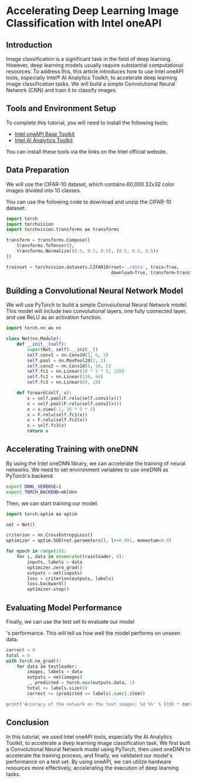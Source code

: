 # Accelerating Deep Learning Image Classification with Intel oneAPI

## Introduction

Image classification is a significant task in the field of deep learning. However, deep learning models usually require substantial computational resources. To address this, this article introduces how to use Intel oneAPI tools, especially Intel® AI Analytics Toolkit, to accelerate deep learning image classification tasks. We will build a simple Convolutional Neural Network (CNN) and train it to classify images.

## Tools and Environment Setup

To complete this tutorial, you will need to install the following tools:

- [Intel oneAPI Base Toolkit](https://www.intel.cn/content/www/cn/zh/developer/tools/oneapi/toolkits.html)
- [Intel AI Analytics Toolkit](https://software.intel.com/content/www/us/en/develop/tools/oneapi/components/distribution-for-python.html)

You can install these tools via the links on the Intel official website.

## Data Preparation

We will use the CIFAR-10 dataset, which contains 60,000 32x32 color images divided into 10 classes.

You can use the following code to download and unzip the CIFAR-10 dataset:

```python
import torch
import torchvision
import torchvision.transforms as transforms

transform = transforms.Compose([
    transforms.ToTensor(),
    transforms.Normalize((0.5, 0.5, 0.5), (0.5, 0.5, 0.5))
])

trainset = torchvision.datasets.CIFAR10(root='./data', train=True,
                                        download=True, transform=transform)
```

## Building a Convolutional Neural Network Model

We will use PyTorch to build a simple Convolutional Neural Network model. This model will include two convolutional layers, one fully connected layer, and use ReLU as an activation function.

```python
import torch.nn as nn

class Net(nn.Module):
    def __init__(self):
        super(Net, self).__init__()
        self.conv1 = nn.Conv2d(3, 6, 5)
        self.pool = nn.MaxPool2d(2, 2)
        self.conv2 = nn.Conv2d(6, 16, 5)
        self.fc1 = nn.Linear(16 * 5 * 5, 120)
        self.fc2 = nn.Linear(120, 84)
        self.fc3 = nn.Linear(84, 10)

    def forward(self, x):
        x = self.pool(F.relu(self.conv1(x)))
        x = self.pool(F.relu(self.conv2(x)))
        x = x.view(-1, 16 * 5 * 5)
        x = F.relu(self.fc1(x))
        x = F.relu(self.fc2(x))
        x = self.fc3(x)
        return x
```

## Accelerating Training with oneDNN

By using the Intel oneDNN library, we can accelerate the training of neural networks. We need to set environment variables to use oneDNN as PyTorch's backend.

```sh
export DNNL_VERBOSE=1
export TORCH_BACKEND=mkldnn
```

Then, we can start training our model.

```python
import torch.optim as optim

net = Net()

criterion = nn.CrossEntropyLoss()
optimizer = optim.SGD(net.parameters(), lr=0.001, momentum=0.9)

for epoch in range(10):  
    for i, data in enumerate(trainloader, 0):
        inputs, labels = data
        optimizer.zero_grad()
        outputs = net(inputs)
        loss = criterion(outputs, labels)
        loss.backward()
        optimizer.step()
```

## Evaluating Model Performance

Finally, we can use the test set to evaluate our model

's performance. This will tell us how well the model performs on unseen data.

```python
correct = 0
total = 0
with torch.no_grad():
    for data in testloader:
        images, labels = data
        outputs = net(images)
        _, predicted = torch.max(outputs.data, 1)
        total += labels.size(0)
        correct += (predicted == labels).sum().item()

print('Accuracy of the network on the test images: %d %%' % (100 * correct / total))
```

## Conclusion

In this tutorial, we used Intel oneAPI tools, especially the AI Analytics Toolkit, to accelerate a deep learning image classification task. We first built a Convolutional Neural Network model using PyTorch, then used oneDNN to accelerate the training process, and finally, we validated our model's performance on a test set. By using oneAPI, we can utilize hardware resources more effectively, accelerating the execution of deep learning tasks.